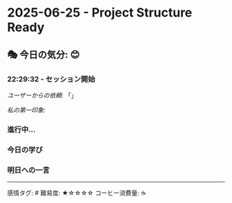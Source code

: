 # 2025-06-25 - Project Structure Ready

## 🎭 今日の気分: 😊

### 22:29:32 - セッション開始

*ユーザーからの依頼:*
「」

*私の第一印象:*


### 進行中...


### 今日の学び


### 明日への一言


---
感情タグ: #
難易度: ★☆☆☆☆
コーヒー消費量: ☕